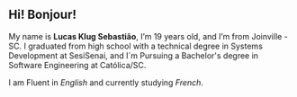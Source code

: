 ## Hi! Bonjour! 

My name is **Lucas Klug Sebastião**, I’m 19 years old, and I’m from Joinville - SC. I graduated from high school with a technical degree in Systems Development at SesiSenai, and I´m Pursuing a Bachelor's degree in Software Engineering at Católica/SC.

I am Fluent in *English* and currently studying *French*.
